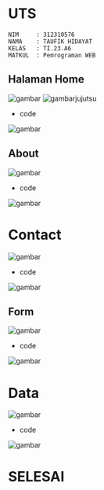 # UTS
```
NIM     : 312310576
NAMA    : TAUFIK HIDAYAT
KELAS   : TI.23.A6
MATKUL  : Pemrograman WEB
```

## Halaman Home
![gambar](ss/Home.png)
![gambarjujutsu](https://i.pinimg.com/736x/92/fd/ed/92fdedc559929a6c3a1b8f49f1058ccb.jpg)
- code

![gambar](ss/codehome.png)

## About
![gambar](ss/About.png)

- code
  
![gambar](ss/codeabout.png)

# Contact
![gambar](ss/Contact.png)

- code

![gambar](ss/codecontact.png)

## Form
![gambar](ss/Form.png)

- code

![gambar](ss/codeform.png)

# Data
![gambar](ss/Data.png)

- code

![gambar](ss/codedata.png)

# SELESAI
